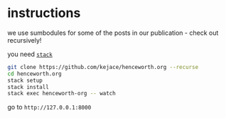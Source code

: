 # instructions

we use sumbodules for some of the posts in our publication - check out recursively!

you need [`stack`](https://www.stackage.org/)

```sh
git clone https://github.com/kejace/henceworth.org --recurse
cd henceworth.org
stack setup
stack install
stack exec henceworth-org -- watch
```

go to `http://127.0.0.1:8000`
